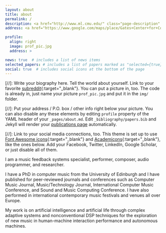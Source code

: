 ```yaml
---
layout: about
title: about
permalink: /
description: <a href="http://www.ml.cmu.edu/" class="page-description" target="_blank">Machine Learning Department</a> • <a href="http://www.cs.cmu.edu/" class="page-description" target="_blank">School of Computer Science</a> • <a href="http://www.cmu.edu/" class="page-description" target="_blank">Carnegie Mellon University</a>
address: <a href="https://www.google.com/maps/place/Gates+Center+for+Computer+Science/@40.4432641,-79.9449469,19.18z/data=!4m5!3m4!1s0x8834f22175d2f3cf:0x963e80aba7fde2d0!8m2!3d40.4435476!4d-79.9446184" class="page-description" target="_blank">8227 Gates Hillman Center, 5000 Forbes Ave, Pittsburgh, PA 15213</a>

profile:
  align: right
  image: prof_pic.jpg
  address: >

news: true  # includes a list of news items
selected_papers: # includes a list of papers marked as "selected={true}"
social: true  # includes social icons at the bottom of the page
---
```


[//]: Write your biography here. Tell the world about yourself. Link to your favorite [subreddit](http://reddit.com){:target="\_blank"}. You can put a picture in, too. The code is already in, just name your picture `prof_pic.jpg` and put it in the `img/` folder.

[//]: Put your address / P.O. box / other info right below your picture. You can also disable any these elements by editing `profile` property of the YAML header of your `_pages/about.md`. Edit `_bibliography/papers.bib` and Jekyll will render your [publications page](/al-folio/publications/) automatically.

[//]: Link to your social media connections, too. This theme is set up to use [Font Awesome icons](http://fortawesome.github.io/Font-Awesome/){:target="\_blank"} and [Academicons](https://jpswalsh.github.io/academicons/){:target="\_blank"}, like the ones below. Add your Facebook, Twitter, LinkedIn, Google Scholar, or just disable all of them.

I am a music feedback systems specialist, performer, composer, audio programmer, and researcher.

I have a PhD in computer music from the University of Edinburgh and I have published for peer-reviewed journals and conferences such as Computer Music Journal, Music/Technology Journal, International Computer Music Conference, and Sound and Music Computing Conference. I have also performed in international contemporary music festivals and venues all over Europe.

My work is on artificial intelligence and artificial life through complex adaptive systems and nonconventional DSP techniques for the exploration of new music in human-­machine interaction performance and autonomous machines.
